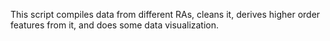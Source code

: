 This script compiles data from different RAs, cleans it, derives higher order features from it, and does some data visualization. 
